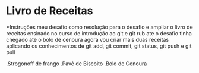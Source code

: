 # Livro de Receitas

*Instruções meu desafio como resolução para o desafio e ampliar o livro de receitas ensinado no curso de introdução ao git e git rub ate o desafio tinha chegado ate o bolo de cenoura agora vou criar mais duas receitas aplicando os conhecimentos de git add, git commit, git status, git push e git pull



.Strogonoff  de frango
.Pavê de Biscoito
.Bolo de Cenoura

